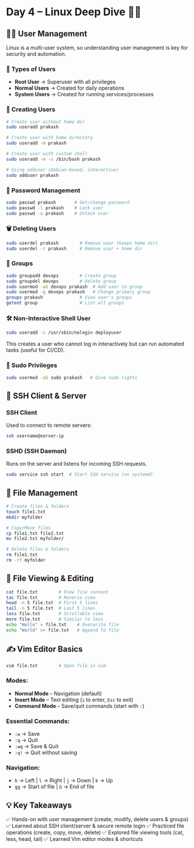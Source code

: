 # Day 4 – Linux Deep Dive 🐧🔥

## 🧑‍💻 User Management
Linux is a multi-user system, so understanding user management is key for security and automation.

### 📌 Types of Users
- **Root User** → Superuser with all privileges
- **Normal Users** → Created for daily operations
- **System Users** → Created for running services/processes

### 👤 Creating Users
```bash
# Create user without home dir
sudo useradd prakash

# Create user with home directory
sudo useradd -m prakash

# Create user with custom shell
sudo useradd -m -s /bin/bash prakash

# Using adduser (Debian-based, interactive)
sudo adduser prakash
```

### 🔑 Password Management
```bash
sudo passwd prakash       # Set/change password
sudo passwd -l prakash    # Lock user
sudo passwd -u prakash    # Unlock user
```

### 🗑 Deleting Users
```bash
sudo userdel prakash        # Remove user (keeps home dir)
sudo userdel -r prakash     # Remove user + home dir
```

### 👥 Groups
```bash
sudo groupadd devops        # Create group
sudo groupdel devops        # Delete group
sudo usermod -aG devops prakash  # Add user to group
sudo usermod -g devops prakash   # Change primary group
groups prakash              # View user's groups
getent group                # List all groups
```

### 🛠 Non-Interactive Shell User
```bash
sudo useradd -s /usr/sbin/nologin deployuser
```
This creates a user who cannot log in interactively but can run automated tasks (useful for CI/CD).

### 🔑 Sudo Privileges
```bash
sudo usermod -aG sudo prakash   # Give sudo rights
```


## 🔗 SSH Client & Server

### SSH Client
Used to connect to remote servers:
```bash
ssh username@server-ip
```

### SSHD (SSH Daemon)
Runs on the server and listens for incoming SSH requests.
```bash
sudo service ssh start  # Start SSH service (on systemd)
```


## 📁 File Management
```bash
# Create files & folders
touch file1.txt
mkdir myfolder

# Copy/Move files
cp file1.txt file2.txt
mv file2.txt myfolder/

# Delete files & folders
rm file1.txt
rm -rf myfolder
```


## 📝 File Viewing & Editing
```bash
cat file.txt        # View file content
tac file.txt        # Reverse view
head -n 5 file.txt  # First 5 lines
tail -n 5 file.txt  # Last 5 lines
less file.txt       # Scrollable view
more file.txt       # Similar to less
echo "Hello" > file.txt    # Overwrite file
echo "World" >> file.txt   # Append to file
```


## ✍️ Vim Editor Basics
```bash
vim file.txt        # Open file in vim
```
### Modes:
- **Normal Mode** – Navigation (default)
- **Insert Mode** – Text editing (`i` to enter, `Esc` to exit)
- **Command Mode** – Save/quit commands (start with `:`)

### Essential Commands:
- `:w` → Save
- `:q` → Quit
- `:wq` → Save & Quit
- `:q!` → Quit without saving

### Navigation:
- `h` → Left | `l` → Right | `j` → Down | `k` → Up
- `gg` → Start of file | `G` → End of file


## 💡 Key Takeaways
✅ Hands-on with user management (create, modify, delete users & groups)
✅ Learned about SSH client/server & secure remote login
✅ Practiced file operations (create, copy, move, delete)
✅ Explored file viewing tools (cat, less, head, tail)
✅ Learned Vim editor modes & shortcuts


